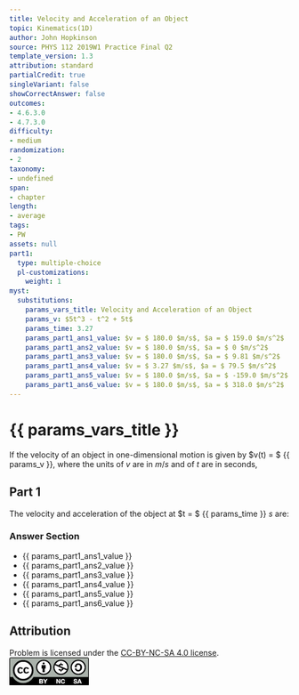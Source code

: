 ```yaml
---
title: Velocity and Acceleration of an Object
topic: Kinematics(1D)
author: John Hopkinson
source: PHYS 112 2019W1 Practice Final Q2
template_version: 1.3
attribution: standard
partialCredit: true
singleVariant: false
showCorrectAnswer: false
outcomes:
- 4.6.3.0
- 4.7.3.0
difficulty:
- medium
randomization:
- 2
taxonomy:
- undefined
span:
- chapter
length:
- average
tags:
- PW
assets: null
part1:
  type: multiple-choice
  pl-customizations:
    weight: 1
myst:
  substitutions:
    params_vars_title: Velocity and Acceleration of an Object
    params_v: $5t^3 - t^2 + 5t$
    params_time: 3.27
    params_part1_ans1_value: $v = $ 180.0 $m/s$, $a = $ 159.0 $m/s^2$
    params_part1_ans2_value: $v = $ 180.0 $m/s$, $a = $ 0 $m/s^2$
    params_part1_ans3_value: $v = $ 180.0 $m/s$, $a = $ 9.81 $m/s^2$
    params_part1_ans4_value: $v = $ 3.27 $m/s$, $a = $ 79.5 $m/s^2$
    params_part1_ans5_value: $v = $ 180.0 $m/s$, $a = $ -159.0 $m/s^2$
    params_part1_ans6_value: $v = $ 180.0 $m/s$, $a = $ 318.0 $m/s^2$
---
```

# {{ params_vars_title }}
If the velocity of an object in one-dimensional motion is given by $v(t) = $ {{ params_v }}, where the units of $v$ are in $m/s$ and of $t$ are in seconds,

## Part 1

The velocity and acceleration of the object at $t = $ {{ params_time }} $s$ are:

### Answer Section

- {{ params_part1_ans1_value }}
- {{ params_part1_ans2_value }}
- {{ params_part1_ans3_value }}
- {{ params_part1_ans4_value }}
- {{ params_part1_ans5_value }}
- {{ params_part1_ans6_value }}

## Attribution

Problem is licensed under the [CC-BY-NC-SA 4.0 license](https://creativecommons.org/licenses/by-nc-sa/4.0/).<br> ![The Creative Commons 4.0 license requiring attribution-BY, non-commercial-NC, and share-alike-SA license.](https://raw.githubusercontent.com/firasm/bits/master/by-nc-sa.png)